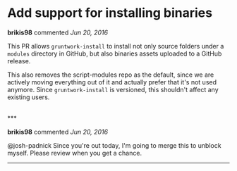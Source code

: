 # Add support for installing binaries

**brikis98** commented *Jun 20, 2016*

This PR allows `gruntwork-install` to install not only source folders under a `modules` directory in GitHub, but also binaries assets uploaded to a GitHub release.

This also removes the script-modules repo as the default, since we are actively moving everything out of it and actually prefer that it's not used anymore. Since `gruntwork-install` is versioned, this shouldn't affect any existing users.

<br />
***


**brikis98** commented *Jun 20, 2016*

@josh-padnick Since you're out today, I'm going to merge this to unblock myself. Please review when you get a chance.

***

